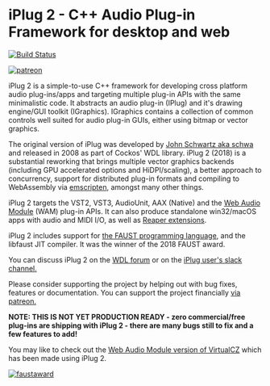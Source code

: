 # iPlug 2 - C++ Audio Plug-in Framework for desktop and web

[![Build Status](https://dev.azure.com/iplug2/iplug2/_apis/build/status/iPlug2?branchName=master)](https://dev.azure.com/iplug2/iplug2/_build/latest?definitionId=2?branchName=master)

[![patreon](Documentation/img/become_a_patron_button.png)](https://www.patreon.com/olilarkin)

iPlug 2 is a simple-to-use C++ framework for developing cross platform audio plug-ins/apps and targeting multiple plug-in APIs with the same minimalistic code. It abstracts an audio plug-in (IPlug) and it's drawing engine/GUI toolkit (IGraphics). IGraphics contains a collection of common controls well suited for audio plug-in GUIs, either using bitmap or vector graphics. 

The original version of iPlug was developed by [John Schwartz aka schwa](https://www.cockos.com/team.php) and released in 2008 as part of Cockos' WDL library. iPlug 2 (2018) is a substantial reworking that brings multiple vector graphics backends (including GPU accelerated options and HiDPI/scaling), a better approach to concurrency, support for distributed plug-in formats and compiling to WebAssembly via [emscripten](https://github.com/kripken/emscripten), amongst many other things.

iPlug 2 targets the VST2, VST3, AudioUnit, AAX (Native) and the [Web Audio Module](https://webaudiomodules.org) (WAM) plug-in APIs. It can also produce standalone win32/macOS apps with audio and MIDI I/O, as well as [Reaper extensions](https://www.reaper.fm/sdk/plugin/plugin.php).

iPlug 2 includes support for [the FAUST programming language](http://faust.grame.fr), and the libfaust JIT compiler. It was the winner of the 2018 FAUST award.

You can discuss iPlug 2 on the [WDL forum](http://forum.cockos.com/forumdisplay.php?f=32
) or on the [iPlug user's slack channel.](https://join.slack.com/t/iplug-users/shared_invite/enQtMzA1NzA1NzE0OTY1LWYyODdjNzkyYTk4MDRmYzZjZTI4ZGVkYTIxZTk0OWRiYWE2MTA0ZWVlODM1NjkzNDAyNDFhMDdjNGI4OTY2YTU)

Please consider supporting the project by helping out with bug fixes, features or documentation. You can support the project financially [via patreon.](https://www.patreon.com/olilarkin)

**NOTE: THIS IS NOT YET PRODUCTION READY - zero commercial/free plug-ins are shipping with iPlug 2 - there are many bugs still to fix and a few features to add!** 

You may like to check out the [Web Audio Module version of VirtualCZ](https://virtualcz.io/) which has been made using iPlug 2. 





[![faustaward](Documentation/img/faustaward2018.png)](http://faust.grame.fr/news/2018/07/23/Results-Faust-Awards-2018.html)
